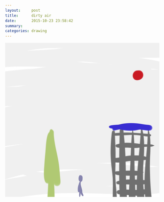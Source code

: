 ```yaml
---
layout:     post
title:      dirty air
date:       2015-10-23 23:58:42
summary:    
categories: drawing
---
```

![dirty air](/images/blog/dirty-air.png "I want to leave this city.")
